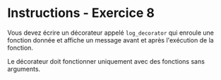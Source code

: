 # Instructions - Exercice 8

Vous devez écrire un décorateur appelé `log_decorator` qui enroule une fonction donnée et affiche un message avant et après l'exécution de la fonction.

Le décorateur doit fonctionner uniquement avec des fonctions sans arguments.
